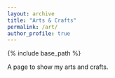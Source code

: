 ```yaml
---
layout: archive
title: "Arts & Crafts"
permalink: /art/
author_profile: true
---
```


{% include base_path %}

A page to show my arts and crafts.